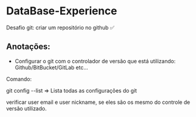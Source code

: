 # DataBase-Experience

Desafio git: criar um repositório no github ✅

## Anotações:
- Configurar o git com o controlador de versão que está utilizando: Github/BitBucket/GitLab etc...

Comando: 

git config --list => Lista todas as configurações do git

verificar user email e user nickname, se eles são os mesmo do controle de versão utilizado.
